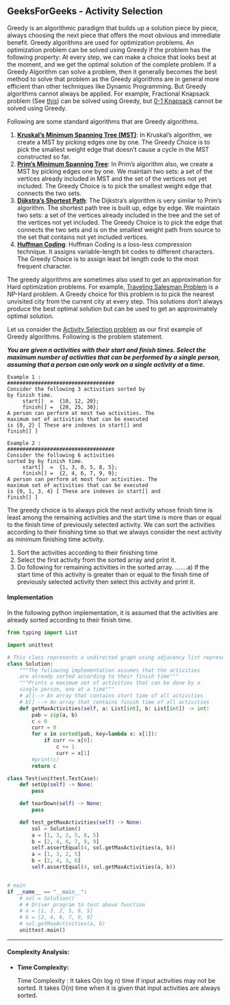 ## GeeksForGeeks - Activity Selection

Greedy is an algorithmic paradigm that builds up a solution piece by piece, always choosing the next piece that offers the most obvious and immediate benefit. Greedy algorithms are used for optimization problems. An optimization problem can be solved using Greedy if the problem has the following property: At every step, we can make a choice that looks best at the moment, and we get the optimal solution of the complete problem.
If a Greedy Algorithm can solve a problem, then it generally becomes the best method to solve that problem as the Greedy algorithms are in general more efficient than other techniques like Dynamic Programming. But Greedy algorithms cannot always be applied. For example, Fractional Knapsack problem (See [this](http://www.cs.binghamton.edu/~dima/cs333/knapsack.ppt)) can be solved using Greedy, but [0-1 Knapsack](https://www.geeksforgeeks.org/0-1-knapsack-problem-dp-10/) cannot be solved using Greedy. 

Following are some standard algorithms that are Greedy algorithms.
1) **[Kruskal’s Minimum Spanning Tree (MST)](https://www.geeksforgeeks.org/greedy-algorithms-set-2-kruskals-minimum-spanning-tree-mst/)**: In Kruskal’s algorithm, we create a MST by picking edges one by one. The Greedy Choice is to pick the smallest weight edge that doesn’t cause a cycle in the MST constructed so far.
2) **[Prim’s Minimum Spanning Tree](https://www.geeksforgeeks.org/prims-algorithm-using-priority_queue-stl/)**: In Prim’s algorithm also, we create a MST by picking edges one by one. We maintain two sets: a set of the vertices already included in MST and the set of the vertices not yet included. The Greedy Choice is to pick the smallest weight edge that connects the two sets.
3) **[Dijkstra’s Shortest Path](https://www.geeksforgeeks.org/greedy-algorithms-set-6-dijkstras-shortest-path-algorithm/)**: The Dijkstra’s algorithm is very similar to Prim’s algorithm. The shortest path tree is built up, edge by edge. We maintain two sets: a set of the vertices already included in the tree and the set of the vertices not yet included. The Greedy Choice is to pick the edge that connects the two sets and is on the smallest weight path from source to the set that contains not yet included vertices.
4) **[Huffman Coding](https://www.geeksforgeeks.org/greedy-algorithms-set-3-huffman-coding/)**: Huffman Coding is a loss-less compression technique. It assigns variable-length bit codes to different characters. The Greedy Choice is to assign least bit length code to the most frequent character.

The greedy algorithms are sometimes also used to get an approximation for Hard optimization problems. For example, [Traveling Salesman Problem](https://www.geeksforgeeks.org/travelling-salesman-problem-set-1/) is a NP-Hard problem. A Greedy choice for this problem is to pick the nearest unvisited city from the current city at every step. This solutions don’t always produce the best optimal solution but can be used to get an approximately optimal solution.

Let us consider the [Activity Selection problem](http://en.wikipedia.org/wiki/Activity_selection_problem) as our first example of Greedy algorithms. Following is the problem statement.

___You are given n activities with their start and finish times. Select the maximum number of activities that can be performed by a single person, assuming that a person can only work on a single activity at a time.___

```
Example 1 : 
###################################
Consider the following 3 activities sorted by
by finish time.
     start[]  =  {10, 12, 20};
     finish[] =  {20, 25, 30};
A person can perform at most two activities. The 
maximum set of activities that can be executed 
is {0, 2} [ These are indexes in start[] and 
finish[] ]

Example 2 : 
###################################
Consider the following 6 activities 
sorted by by finish time.
     start[]  =  {1, 3, 0, 5, 8, 5};
     finish[] =  {2, 4, 6, 7, 9, 9};
A person can perform at most four activities. The 
maximum set of activities that can be executed 
is {0, 1, 3, 4} [ These are indexes in start[] and 
finish[] ]
```

The greedy choice is to always pick the next activity whose finish time is least among the remaining activities and the start time is more than or equal to the finish time of previously selected activity. We can sort the activities according to their finishing time so that we always consider the next activity as minimum finishing time activity.

1) Sort the activities according to their finishing time
2) Select the first activity from the sorted array and print it.
3) Do following for remaining activities in the sorted array.
…….a) If the start time of this activity is greater than or equal to the finish time of previously selected activity then select this activity and print it.

#### Implementation

In the following python implementation, it is assumed that the activities are already sorted according to their finish time.


```python
from typing import List

import unittest

# This class represents a undirected graph using adjacency list representation
class Solution:
    """The following implementation assumes that the activities
    are already sorted according to their finish time"""
    """Prints a maximum set of activities that can be done by a 
    single person, one at a time"""
    # a[]--> An array that contains start time of all activities
    # b[] --> An array that contains finish time of all activities
    def getMaxActivities(self, a: List[int], b: List[int]) -> int:
        pab = zip(a, b)
        c = 0
        curr = 0
        for x in sorted(pab, key=lambda x: x[1]):
            if curr <= x[0]:
                c += 1
                curr = x[1]
        #print(c)
        return c

class Test(unittest.TestCase):
    def setUp(self) -> None:
        pass

    def tearDown(self) -> None:
        pass

    def test_getMaxActivities(self) -> None:
        sol = Solution()
        a = [1, 3, 2, 5, 8, 5]
        b = [2, 4, 6, 7, 9, 9]
        self.assertEqual(4, sol.getMaxActivities(a, b))
        a = [1, 3, 2, 5]
        b = [2, 4, 3, 6]
        self.assertEqual(4, sol.getMaxActivities(a, b))


# main
if __name__ == "__main__":
    # sol = Solution()
    # # Driver program to test above function
    # a = [1, 3, 2, 5, 8, 5]
    # b = [2, 4, 6, 7, 9, 9]
    # sol.getMaxActivities(a, b)
    unittest.main()
```
____

#### Complexity Analysis:

- **Time Complexity:**
    
    Time Complexity : It takes O(n log n) time if input activities may not be sorted. It takes O(n) time when it is given that input activities are always sorted.